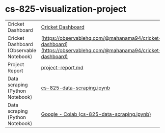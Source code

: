# cs-825-visualization-project


| | |
|--|--|
| Cricket Dashboard  | [Cricket Dashboard](https://observablehq.com/embed/@mahanama94/cricket-dashboard?cells=viewof+team%2CcricketDashboard%2Cviewof+yearRange%2Cviewof+opponent)  |
|Cricket Dashboard (Observable Notebook)   | [https://observablehq.com/@mahanama94/cricket-dashboard](https://observablehq.com/@mahanama94/cricket-dashboard)  |   |   |
| Project Report   | [project-report.md](https://github.com/mahanama94/cs-825-visualization-project/blob/main/project-report.md)  |
| Data scraping (Python Notebook)  | [cs-825-data-scraping.ipynb](https://github.com/mahanama94/cs-825-visualization-project/blob/main/cs-825-data-scraping.ipynb)  |
| Data scraping (Python Notebook)   | [Google - Colab (cs-825-data-scraping.ipynb)](https://colab.research.google.com/drive/1dgQ0WYFF_NfFG_bfjZOihSg4vH6Kavzh?usp=sharing)  |
